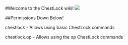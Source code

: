 #Welcome to the ChestLock wiki!
![](http://icons.iconarchive.com/icons/mohsenfakharian/christmas/512/treasure-chest-icon.png)

##Permissions Down Below!

chestlock - Allows using basic ChestLock commands

chestlock.op - Allows using the op ChestLock commands
